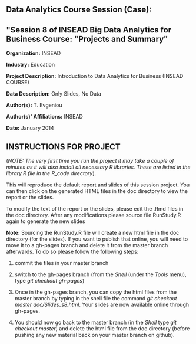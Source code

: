 Data Analytics Course Session (Case): 
---------------------------------------------------------

"Session 8 of INSEAD Big Data Analytics for Business Course: "Projects and Summary"
---------------------------------------------------------

**Organization:** INSEAD

**Industry:** Education

**Project Description:** Introduction to Data Analytics for Business (INSEAD COURSE)

**Data Description:** Only Slides, No Data

**Author(s):** T. Evgeniou

**Author(s)' Affiliations:** INSEAD

**Date:** January 2014 

INSTRUCTIONS FOR PROJECT
---------------------------------------------------------

(*NOTE: The very first time you run the project it may take a couple of minutes as it will also install all necessary R libraries. These are listed in the library.R file in the R_code directory*).


This will reproduce the default report and slides of this session project. You can then click on the generated HTML files in the doc directory to view the report or the slides.

To modify the text of the report or the slides, please edit the .Rmd files in the doc directory.  After any modifications please source file RunStudy.R again to generate the new slides

**Note:** Sourcing the RunStudy.R file will create a new html file in the doc directory (for the slides). If you want to publish that online, you will need to move it to a gh-pages branch and delete it from the master branch afterwards. To do so please follow the following steps:

1. commit the files in your master branch

2. switch to the gh-pages branch (from the *Shell* (under the *Tools* menu), type *git checkout gh-pages*)

3. Once in the gh-pages branch, you can copy the html files from the master branch by typing in the shell file the command *git checkout master doc/Slides_s8.html*. Your slides are now available online through gh-pages.

4. You should now go back to the master branch (in the *Shell* type *git checkout master*) and delete the html file from the doc directory (before pushing any new material back on your master branch on github).
